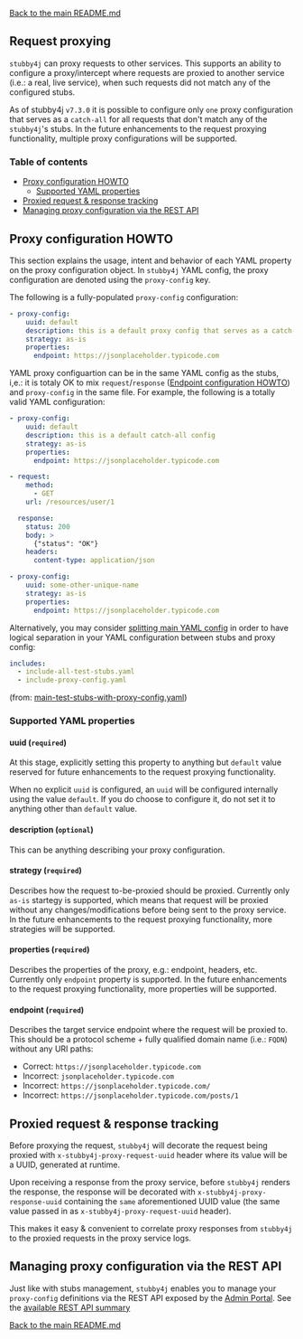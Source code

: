 [Back to the main README.md](../README.md#request-proxying)

## Request proxying

`stubby4j` can proxy requests to other services. This supports an ability to configure a proxy/intercept where requests are proxied to another service (i.e.: a real, live service), when such requests did not match any of the configured stubs.

As of stubby4j `v7.3.0` it is possible to configure only `one` proxy configuration that serves as a `catch-all` for all requests that don't match any of the `stubby4j`'s stubs. In the future enhancements to the request proxying functionality, multiple proxy configurations will be supported.

### Table of contents

* [Proxy configuration HOWTO](#proxy-configuration-howto)
   * [Supported YAML properties](#supported-yaml-properties)
* [Proxied request & response tracking](#proxied-request--response-tracking)
* [Managing proxy configuration via the REST API](#managing-proxy-configuration-via-the-rest-api)


## Proxy configuration HOWTO

This section explains the usage, intent and behavior of each YAML property on the proxy configuration object. In `stubby4j` YAML config, the proxy configuration are denoted using the `proxy-config` key.

The following is a fully-populated `proxy-config` configuration:

```yaml
- proxy-config:
    uuid: default
    description: this is a default proxy config that serves as a catch-all for non-matched requests
    strategy: as-is
    properties:
      endpoint: https://jsonplaceholder.typicode.com
```

YAML proxy configuartion can be in the same YAML config as the stubs, i,e.: it is totaly OK to mix `request`/`response` ([Endpoint configuration HOWTO](../README.md#endpoint-configuration-howto)) and `proxy-config` in the same file. For example, the following is a totally valid YAML configuration:
```yaml
- proxy-config:
    uuid: default
    description: this is a default catch-all config
    strategy: as-is
    properties:
      endpoint: https://jsonplaceholder.typicode.com

- request:
    method:
      - GET
    url: /resources/user/1

  response:
    status: 200
    body: >
      {"status": "OK"}
    headers:
      content-type: application/json

- proxy-config:
    uuid: some-other-unique-name
    strategy: as-is
    properties:
      endpoint: https://jsonplaceholder.typicode.com
```

Alternatively, you may consider [splitting main YAML config](../README.md#splitting-main-yaml-config) in order to have logical separation in your YAML configuration between stubs and proxy config:

```yaml
includes:
  - include-all-test-stubs.yaml
  - include-proxy-config.yaml
```
(from: [main-test-stubs-with-proxy-config.yaml](../src/functional-test/resources/yaml/main-test-stubs-with-proxy-config.yaml))


### Supported YAML properties

#### uuid (`required`)

At this stage, explicitly setting this property to anything but `default` value reserved for future enhancements to the request proxying functionality.

When no explicit `uuid` is configured, an `uuid` will be configured internally using the value `default`. If you do choose to configure it, do not set it to anything other than `default` value.

#### description (`optional`)

This can be anything describing your proxy configuration. 

#### strategy (`required`)

Describes how the request to-be-proxied should be proxied. Currently only `as-is` startegy is supported, which means that request will be proxied without any changes/modifications before being sent to the proxy service. In the future enhancements to the request proxying functionality, more strategies will be supported.

#### properties (`required`)

Describes the properties of the proxy, e.g.: endpoint, headers, etc. Currently only `endpoint` property is supported. In the future enhancements to the request proxying functionality, more properties will be supported.

#### endpoint (`required`)

Describes the target service endpoint where the request will be proxied to. This should be a protocol scheme + fully qualified domain name (i.e.: `FQDN`) without any URI paths:
* Correct: `https://jsonplaceholder.typicode.com`
* Incorrect: `jsonplaceholder.typicode.com`
* Incorrect: `https://jsonplaceholder.typicode.com/`
* Incorrect: `https://jsonplaceholder.typicode.com/posts/1`

## Proxied request & response tracking

Before proxying the request, `stubby4j` will decorate the request being proxied with `x-stubby4j-proxy-request-uuid` header where its value will be a UUID, generated at runtime.

Upon receiving a response from the proxy service, before `stubby4j` renders the response, the response will be decorated with `x-stubby4j-proxy-response-uuid` containing the `same` aforementioned UUID value (the same value passed in as `x-stubby4j-proxy-request-uuid` header).

This makes it easy & convenient to correlate proxy responses from `stubby4j` to the proxied requests in the proxy service logs. 

## Managing proxy configuration via the REST API

Just like with stubs management, `stubby4j` enables you to manage your `proxy-config` definitions via the REST API exposed by the [Admin Portal](ADMIN_PORTAL.md). See the [available REST API summary](ADMIN_PORTAL.md#available-rest-api-summary)



[Back to the main README.md](../README.md#request-proxying)
